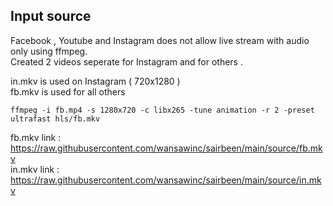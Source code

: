 ## Input source

Facebook , Youtube and Instagram does not allow live stream with audio only using ffmpeg. \
Created 2 videos seperate for Instagram and for others .

in.mkv is used on Instagram ( 720x1280 ) \
fb.mkv is used for all others
```
ffmpeg -i fb.mp4 -s 1280x720 -c libx265 -tune animation -r 2 -preset ultrafast hls/fb.mkv
```

fb.mkv link : https://raw.githubusercontent.com/wansawinc/sairbeen/main/source/fb.mkv \
in.mkv link : https://raw.githubusercontent.com/wansawinc/sairbeen/main/source/in.mkv

